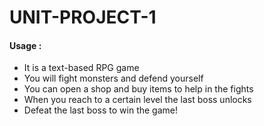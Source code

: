 # UNIT-PROJECT-1


#### Usage :

- It is a text-based RPG game
- You will fight monsters and defend yourself
- You can open a shop and buy items to help in the fights
- When you reach to a certain level the last boss unlocks
- Defeat the last boss to win the game!
